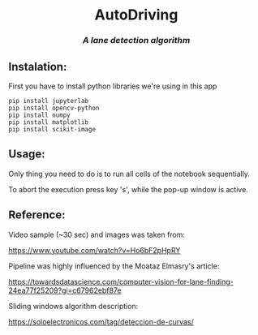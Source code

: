 <center>
    <h1>AutoDriving</h1>
    <h3><i>A lane detection algorithm</i></h3>
</center>

## Instalation:
First you have to install python libraries we're using in this app
```
pip install jupyterlab
pip install opencv-python
pip install numpy
pip install matplotlib
pip install scikit-image
```
## Usage:
Only thing you need to do is to run all cells of the notebook sequentially.

To abort the execution press key 's', while the pop-up window is active.

## Reference:
Video sample (~30 sec) and images was taken from:

https://www.youtube.com/watch?v=Ho6bF2pHpRY

Pipeline was highly influenced by the Moataz Elmasry's article:

https://towardsdatascience.com/computer-vision-for-lane-finding-24ea77f25209?gi=c67962ebf87e

Sliding windows algorithm description:

https://soloelectronicos.com/tag/deteccion-de-curvas/

